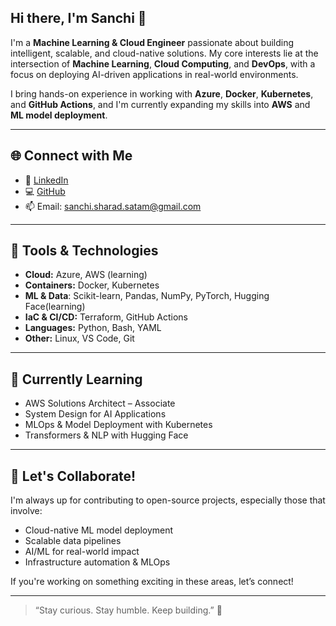 ## Hi there, I'm Sanchi 👋

<!--
**SanchiSatam/SanchiSatam** is a ✨ _special_ ✨ repository because its `README.md` (this file) appears on your GitHub profile.

Here are some ideas to get you started:

- 🔭 I’m currently working on ...
- 🌱 I’m currently learning ...
- 👯 I’m looking to collaborate on ...
- 🤔 I’m looking for help with ...
- 💬 Ask me about ...
- 📫 How to reach me: ...
- 😄 Pronouns: ...
- ⚡ Fun fact: ...
-->

I'm a **Machine Learning & Cloud Engineer** passionate about building intelligent, scalable, and cloud-native solutions.
My core interests lie at the intersection of **Machine Learning**, **Cloud Computing**, and **DevOps**, with a focus on deploying AI-driven applications in real-world environments.

I bring hands-on experience in working with **Azure**, **Docker**, **Kubernetes**, and **GitHub Actions**, and I'm currently expanding my skills into **AWS** and **ML model deployment**.

---

## 🌐 Connect with Me

- 💼 [LinkedIn](https://www.linkedin.com/in/sanchi-satam/)    
- 💻 [GitHub](https://github.com/SanchiSatam)  
- 📫 Email: sanchi.sharad.satam@gmail.com

---

## 🔧 Tools & Technologies

- **Cloud:** Azure, AWS (learning)
- **Containers:** Docker, Kubernetes
- **ML & Data**: Scikit-learn, Pandas, NumPy, PyTorch, Hugging Face(learning)
- **IaC & CI/CD:** Terraform, GitHub Actions
- **Languages:** Python, Bash, YAML
- **Other:** Linux, VS Code, Git

---

## 🧠 Currently Learning

- AWS Solutions Architect – Associate
- System Design for AI Applications
- MLOps & Model Deployment with Kubernetes
- Transformers & NLP with Hugging Face

---

## 🚀 Let's Collaborate!

I'm always up for contributing to open-source projects, especially those that involve:

- Cloud-native ML model deployment
- Scalable data pipelines
- AI/ML for real-world impact
- Infrastructure automation & MLOps

If you're working on something exciting in these areas, let’s connect!

---

> “Stay curious. Stay humble. Keep building.” 🚀
